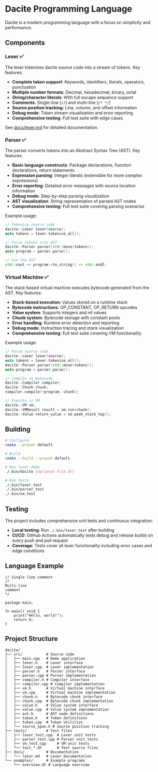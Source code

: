 # Dacite Programming Language

Dacite is a modern programming language with a focus on simplicity and performance.

## Components

### Lexer ✅

The lexer tokenizes dacite source code into a stream of tokens. Key features:

- **Complete token support**: Keywords, identifiers, literals, operators, punctuation
- **Multiple number formats**: Decimal, hexadecimal, binary, octal
- **String/character literals**: With full escape sequence support
- **Comments**: Single-line (`//`) and multi-line (`/* */`)
- **Source position tracking**: Line, column, and offset information
- **Debug mode**: Token stream visualization and error reporting
- **Comprehensive testing**: Full test suite with edge cases

See [docs/lexer.md](docs/lexer.md) for detailed documentation.

### Parser ✅

The parser converts tokens into an Abstract Syntax Tree (AST). Key features:

- **Basic language constructs**: Package declarations, function declarations, return statements
- **Expression parsing**: Integer literals (extensible for more complex expressions)
- **Error reporting**: Detailed error messages with source location information
- **Debug mode**: Step-by-step parsing visualization
- **AST visualization**: String representation of parsed AST nodes
- **Comprehensive testing**: Full test suite covering parsing scenarios

Example usage:
```cpp
// Tokenize source code
dacite::Lexer lexer(source);
auto tokens = lexer.tokenize_all();

// Parse tokens into AST
dacite::Parser parser(std::move(tokens));
auto program = parser.parse();

// Use the AST
std::cout << program->to_string() << std::endl;
```

### Virtual Machine ✅

The stack-based virtual machine executes bytecode generated from the AST. Key features:

- **Stack-based execution**: Values stored on a runtime stack
- **Bytecode instructions**: OP_CONSTANT, OP_RETURN opcodes
- **Value system**: Supports integers and nil values
- **Chunk system**: Bytecode storage with constant pools
- **Error handling**: Runtime error detection and reporting
- **Debug mode**: Instruction tracing and stack visualization
- **Comprehensive testing**: Full test suite covering VM functionality

Example usage:
```cpp
// Parse source code
dacite::Lexer lexer(source);
auto tokens = lexer.tokenize_all();
dacite::Parser parser(std::move(tokens));
auto program = parser.parse();

// Compile to bytecode
dacite::Compiler compiler;
dacite::Chunk chunk;
compiler.compile(*program, chunk);

// Execute in VM
dacite::VM vm;
dacite::VMResult result = vm.run(chunk);
dacite::Value return_value = vm.peek_stack_top();
```

## Building

```bash
# Configure
cmake --preset default

# Build
cmake --build --preset default

# Run lexer demo
./.bin/dacite [optional-file.dt]

# Run tests
./.bin/lexer_test
./.bin/parser_test
./.bin/vm_test
```

## Testing

The project includes comprehensive unit tests and continuous integration:

- **Local testing**: Run `./.bin/lexer_test` after building
- **CI/CD**: GitHub Actions automatically tests debug and release builds on every push and pull request
- **Coverage**: Tests cover all lexer functionality including error cases and edge conditions

## Language Example

```dacite
// Single line comment
/*
Multi-line
comment
*/

package main;

fn main() void {
    print("Hello, world!");
    return 0;
}
```

## Project Structure

```
dacite/
├── src/           # Source code
│   ├── main.cpp   # Demo application
│   ├── lexer.h    # Lexer interface
│   ├── lexer.cpp  # Lexer implementation
│   ├── parser.h   # Parser interface
│   ├── parser.cpp # Parser implementation
│   ├── compiler.h # Compiler interface
│   ├── compiler.cpp # Compiler implementation
│   ├── vm.h       # Virtual machine interface
│   ├── vm.cpp     # Virtual machine implementation
│   ├── chunk.h    # Bytecode chunk interface
│   ├── chunk.cpp  # Bytecode chunk implementation
│   ├── value.h    # Value system interface
│   ├── value.cpp  # Value system implementation
│   ├── ast.h      # AST node definitions
│   ├── token.h    # Token definitions
│   ├── token.cpp  # Token utilities
│   └── source_span.h # Source position tracking
├── tests/         # Test files
│   ├── lexer_test.cpp  # Lexer unit tests
│   ├── parser_test.cpp # Parser unit tests
│   ├── vm_test.cpp     # VM unit tests
│   └── test_*.dt       # Test source files
├── docs/          # Documentation
│   └── lexer.md   # Lexer documentation
└── examples/      # Example programs
    └── overview.dt # Language overview
```